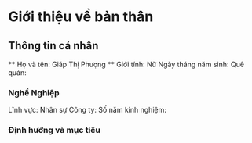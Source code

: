 #  Giới thiệu về bản thân
## Thông tin cá nhân
** Họ và tên: Giáp Thị Phượng **
Giới tính: Nữ
Ngày tháng năm sinh: 
Quê quán:
### Nghề Nghiệp
Lĩnh vực: Nhân sự
Công ty: 
Số năm kinh nghiệm:
### Định hướng và mục tiêu
